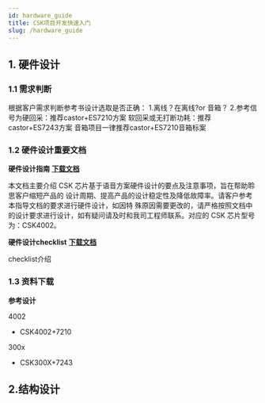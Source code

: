 ```yaml
---
id: hardware_guide
title: CSK项目开发快速入门
slug: /hardware_guide
---
```


## 1. 硬件设计

### 1.1 需求判断

根据客户需求判断参考书设计选取是否正确：
1.离线？在离线?or 音箱？
2.参考信号为硬回采：推荐castor+ES7210方案
  软回采或无打断功耗：推荐castor+ES7243方案
 音箱项目一律推荐castor+ES7210音箱标案

### 1.2 硬件设计重要文档

**硬件设计指南**     **[下载文档](/hardware_guide)**

本文档主要介绍 CSK 芯片基于语音方案硬件设计的要点及注意事项，旨在帮助聆思客户缩短产品的
设计周期、提高产品的设计稳定性及降低故障率。请客户参考本指导文档的要求进行硬件设计，如因特
殊原因需要更改的，请严格按照文档中的设计要求进行设计，如有疑问请及时和我司工程师联系。对应的 CSK 芯片型号为：CSK4002。

**硬件设计checklist**     **[下载文档](/hardware_guide)**

checklist介绍


### 1.3 资料下载

**参考设计**

4002
- CSK4002+7210

300x
- CSK300X+7243


## 2.结构设计



